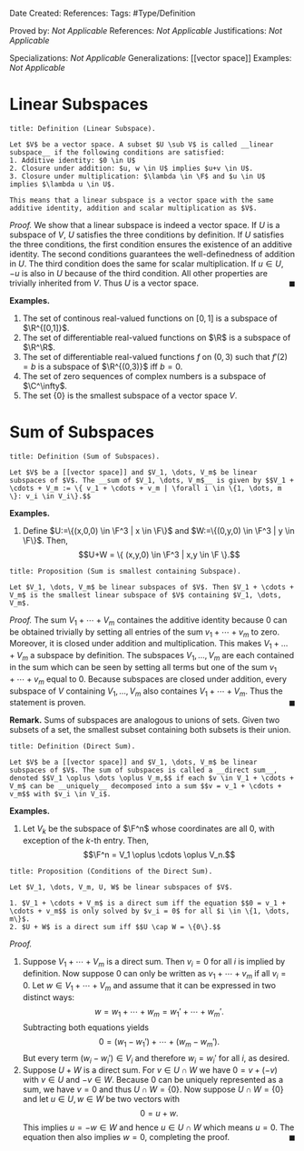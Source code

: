 <div class="topSpace"></div>

Date Created: 
References: 
Tags: #Type/Definition

Proved by: <i>Not Applicable</i>
References: <i>Not Applicable</i>
Justifications: <i>Not Applicable</i>

Specializations: <i>Not Applicable</i>
Generalizations: [[vector space]]
Examples: <i>Not Applicable</i>

# Linear Subspaces 

``` ad-Definition
title: Definition (Linear Subspace).

Let $V$ be a vector space. A subset $U \sub V$ is called __linear subspace__ if the following conditions are satisfied:
1. Additive identity: $0 \in U$
2. Closure under addition: $u, w \in U$ implies $u+v \in U$.
3. Closure under multiplication: $\lambda \in \F$ and $u \in U$ implies $\lambda u \in U$.

This means that a linear subspace is a vector space with the same additive identity, addition and scalar multiplication as $V$.
```

<i>Proof.</i>
We show that a linear subspace is indeed a vector space. If $U$ is a subspace of $V$, $U$ satisfies the three conditions by definition.
If $U$ satisfies the three conditions, the first condition ensures the existence of an additive identity. The second conditions guarantees the well-definedness of addition in $U$. The third condition does the same for scalar multiplication. If $u\in U$, $-u$ is also in $U$ because of the third condition. All other properties are trivially inherited from $V$. Thus $U$ is a vector space.
<span style="float:right;">$\blacksquare$</span>

**Examples.**
1. The set of continous real-valued functions on $[0,1]$ is a subspace of $\R^{[0,1]}$.
2. The set of differentiable real-valued functions on $\R$ is a subspace of $\R^\R$.
3. The set of differentiable real-valued functions $f$ on $(0,3)$ such that $f'(2)=b$ is a subspace of $\R^{(0,3)}$ iff $b=0$.
4. The set of zero sequences of complex numbers is a subspace of $\C^\infty$.
5. The set $\{0\}$ is the smallest subspace of a vector space $V$.


# Sum of Subspaces

``` ad-Definition
title: Definition (Sum of Subspaces).

Let $V$ be a [[vector space]] and $V_1, \dots, V_m$ be linear subspaces of $V$. The __sum of $V_1, \dots, V_m$__ is given by $$V_1 + \cdots + V_m := \{ v_1 + \cdots + v_m | \forall i \in \{1, \dots, m \}: v_i \in V_i\}.$$
```

**Examples.**
1. Define $U:=\{(x,0,0) \in \F^3 | x \in \F\}$ and $W:=\{(0,y,0) \in \F^3 | y \in \F\}$. Then, $$U+W = \{ (x,y,0) \in \F^3 | x,y \in \F \}.$$

``` ad-Proposition
title: Proposition (Sum is smallest containing Subspace).

Let $V_1, \dots, V_m$ be linear subspaces of $V$. Then $V_1 + \cdots + V_m$ is the smallest linear subspace of $V$ containing $V_1, \dots, V_m$.
```

<i>Proof.</i>
The sum $V_1 + \cdots + V_m$ containes the additive identity because $0$ can be obtained trivially by setting all entries of the sum $v_1 + \cdots + v_m$ to zero.  Moreover, it is closed under addition and multiplication. This makes $V_1 + \dots + V_m$ a subspace by definition. The subspaces $V_1, \dots, V_m$ are each contained in the sum which can be seen by setting all terms but one of the sum $v_1+ \cdots + v_m$ equal to $0$. Because subspaces are closed under addition, every subspace of $V$ containing $V_1, \dots, V_m$ also containes $V_1 + \cdots + V_m$. Thus the statement is proven.
<span style="float:right;">$\blacksquare$</span>

**Remark.**
Sums of subspaces are analogous to unions of sets. Given two subsets of a set, the smallest subset containing both subsets is their union.

``` ad-Definition
title: Definition (Direct Sum).

Let $V$ be a [[vector space]] and $V_1, \dots, V_m$ be linear subspaces of $V$. The sum of subspaces is called a __direct sum__, denoted $$V_1 \oplus \dots \oplus V_m,$$ if each $v \in V_1 + \cdots + V_m$ can be __uniquely__ decomposed into a sum $$v = v_1 + \cdots + v_m$$ with $v_i \in V_i$.
```

**Examples.**
1. Let $V_k$ be the subspace of $\F^n$ whose coordinates are all $0$, with exception of the $k$-th entry. Then, $$\F^n = V_1 \oplus \cdots \oplus V_n.$$ 


``` ad-Proposition
title: Proposition (Conditions of the Direct Sum).

Let $V_1, \dots, V_m, U, W$ be linear subspaces of $V$.

1. $V_1 + \cdots + V_m$ is a direct sum iff the equation $$0 = v_1 + \cdots + v_m$$ is only solved by $v_i = 0$ for all $i \in \{1, \dots, m\}$.
2. $U + W$ is a direct sum iff $$U \cap W = \{0\}.$$
```
<i>Proof.</i>
1. Suppose $V_1 + \cdots + V_m$ is a direct sum. Then $v_i = 0$ for all $i$ is implied by definition. Now suppose $0$ can only be written as $v_1 + \cdots + v_m$ if all $v_i = 0$. Let $w \in V_1 + \cdots + V_m$ and assume that it can be expressed in two distinct ways: $$w = w_1 + \cdots + w_m = w_1' + \cdots + w_m'.$$ Subtracting both equations yields $$0 = (w_1 - w_1') + \cdots + (w_m - w_m').$$ But every term $(w_i - w_i') \in V_i$ and therefore $w_i = w_i'$ for all $i$, as desired.
2. Suppose $U+W$ is a direct sum. For $v \in U \cap W$ we have $0 = v +(-v)$ with $v \in U$ and $-v \in W$. Because $0$ can be uniquely represented as a sum, we have $v=0$ and thus $U \cap W = \{0\}$. Now suppose $U \cap W = \{0\}$ and let $u \in U, w \in W$ be two vectors with $$0=u+w.$$ This implies $u = -w \in W$ and hence $u \in U \cap W$ which means $u = 0$. The equation then also implies $w = 0$, completing the proof.
<span style="float:right;">$\blacksquare$</span>